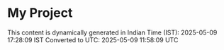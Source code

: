 # My Project

This content is dynamically generated in Indian Time (IST): 2025-05-09 17:28:09 IST
Converted to UTC: 2025-05-09 11:58:09 UTC
